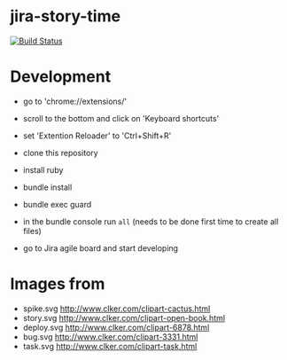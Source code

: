 jira-story-time
===============
[![Build Status](https://travis-ci.org/tmandke/jira-story-time.svg?branch=master)](https://travis-ci.org/tmandke/jira-story-time)

Development
===
- go to 'chrome://extensions/'
- scroll to the bottom and click on 'Keyboard shortcuts'
- set 'Extention Reloader' to 'Ctrl+Shift+R'

- clone this repository
- install ruby
- bundle install
- bundle exec guard
- in the bundle console run `all` (needs to be done first time to create all files)
- go to Jira agile board and start developing

Images from
===========
- spike.svg http://www.clker.com/clipart-cactus.html
- story.svg http://www.clker.com/clipart-open-book.html
- deploy.svg http://www.clker.com/clipart-6878.html
- bug.svg http://www.clker.com/clipart-3331.html
- task.svg http://www.clker.com/clipart-task.html